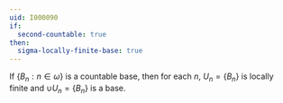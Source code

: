 ```yaml
---
uid: I000090
if:
  second-countable: true
then:
  sigma-locally-finite-base: true
---
```

If $\{B_n : n \in \omega\}$ is a countable base, then for each $n$, $U_n = \{B_n\}$ is locally finite and $\cup U_n = \{B_n\}$ is a base.

